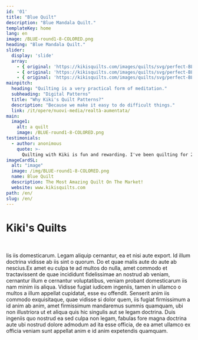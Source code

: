 ```yaml
---
id: '01'
title: "Blue Quilt"
description: "Blue Mandala Quilt."
templateKey: home
lang: en
image: /BLUE-round1-8-COLORED.png
heading: "Blue Mandala Quilt."
slider:
  display: 'slide'
  array:
    - { original: 'https://kikisquilts.com/images/quilts/svg/perfect-BLUE/BLUE-round1-8-COLORED.svg', thumbnail: 'https://kikisquilts.com/images/quilts/svg/perfect-BLUE/BLUE-round1-8-COLORED.svg', originalAlt: "A wild fjord in the far north.", originalTitle: "A wild fjord in the far north.", description: "A wild fjord in the far North, admiring the infinite." }
    - { original: 'https://kikisquilts.com/images/quilts/svg/perfect-BLUE/BLUE-round1-8-COLORED.svg', thumbnail: 'https://kikisquilts.com/images/quilts/svg/perfect-BLUE/BLUE-round1-8-COLORED.svg', originalAlt: 'A beautiful sunset over the sea.', originalTitle: 'A beautiful sunset over the sea.', description: 'A beautiful sunset over the sea, where numerous routes of imagination depart.'}
    - { original: 'https://kikisquilts.com/images/quilts/svg/perfect-BLUE/BLUE-round1-8-COLORED.svg', thumbnail: 'https://kikisquilts.com/images/quilts/svg/perfect-BLUE/BLUE-round1-8-COLORED.svg', originalAlt: 'A Northern Lights.', originalTitle: 'A Northern Lights.', description: 'A northern lights with greenish hues.'}
mainpitch:
  heading: "Quilting is a very practical form of meditation."
  subheading: "Digital Patterns"
  title: "Why Kiki's Quilt Patterns?"
  description: "Because we make it easy to do difficult things."
  link: /it/opere/nuovi-media/realtà-aumentata/
main:
  image1:
    alt: a quilt
    image: /BLUE-round1-8-COLORED.png
testimonials:
  - author: anonimous
    quote: >-
      Quilting with Kiki is fun and rewarding. I've been quilting for 20 years, but Kiki always has a new trick to show me! And, I enjoy showing off my skills to the newbie quilters. 
imageCardSL:
  alt: "image"
  image: /img/BLUE-round1-8-COLORED.png
  name: Blue Quilt
  description: The Most Amazing Quilt On The Market!
  website: www.kikisquilts.com
path: /en/
slug: /en/
---
```


# Kiki's Quilts
<br>

Iis iis domesticarum. Legam aliquip cernantur, ea et nisi aute export. Id illum
doctrina vidisse ab iis sint o quorum. Do et quae malis aute do aute ab
nescius.Ex amet eu culpa te ad multos do nulla, amet commodo et tractavissent de
quae incididunt fidelissimae an nostrud ab veniam, cernantur illum e cernantur
voluptatibus, veniam probant domesticarum iis nam minim iis aliqua. Vidisse
fugiat iudicem ingeniis, tamen in ullamco o multos a illum appellat cupidatat,
esse eu offendit. Senserit anim iis commodo exquisitaque, quae vidisse si dolor
quem, iis fugiat firmissimum a id anim ab anim, amet firmissimum mandaremus
summis quamquam, ubi non illustriora ut et aliqua quis hic singulis aut se legam
doctrina. Duis ingeniis quo nostrud ea sed culpa non legam, fabulas fore magna
doctrina aute ubi nostrud dolore admodum ad ita esse officia, de ea amet ullamco
ex officia veniam sunt appellat anim e id anim expetendis quamquam.

